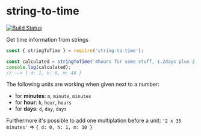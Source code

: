 # string-to-time
[![Build Status](https://travis-ci.org/christianheyn/string-to-time.svg?branch=master)](https://travis-ci.org/christianheyn/string-to-time)

Get time information from strings

```js
const { stringToTime } = require('string-to-time');

const calculated = stringToTime('4hours for some stuff, 1.2days plus 2 x 35 minutes for somthing else...');
console.log(calculated);
// --> { d: 1, h: 6, m: 46 }
```

The following units are working when given next to a number:

- for **minutes**: `m`, `minute`, `minutes`
- for **hour**: `h`, `hour`, `hours`
- for **days**: `d`, `day`, `days`

Furthermore it's possible to add one multiplation before a unit:
`'2 x 35 minutes'` => `{ d: 0, h: 1, m: 10 }`
